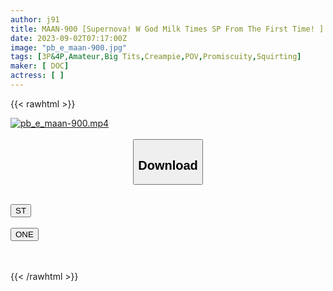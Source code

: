```yaml
---
author: j91
title: MAAN-900 [Supernova! W God Milk Times SP From The First Time! ] A Miraculous Encounter From The Start Of The New Project! Two Erotic Beauties Who Are Stirring Up A Storm Appear! ! This Time’s Behind-The-Scenes Beauty Is [Double G Breast Lewd Beauty! Style Strongest Sss Class! ] Erotic Lunch Drinking On The Terrace → Go To The Curious Base! A Very Sensitive Constitution That Gets Wet With Just A Kiss! With My Proud Finger Technique, I Will Squirt From My Pink Pussy, And I Will Squirt A Huge Squirt! Super Gorgeous That Can Only Be Seen In This Project! Raw Paco Festival! 6 Consecutive SP Inseminated Sperm Deep Inside The Vagina! ! [Photography Ok #Tadaman File01 Non & Mary] (Tachibana Mary Non Kohana)
date: 2023-09-02T07:17:00Z
image: "pb_e_maan-900.jpg"
tags: [3P&4P,Amateur,Big Tits,Creampie,POV,Promiscuity,Squirting]
maker: [ DOC]
actress: [ ]
---
```



{{< rawhtml >}}

<div class="video" data-videoid="jA3llPz2WosQPk">
    <a href="javascript:;">
        <img src="https://my.j91.asia/posts/pb_e_maan-900/pb_e_maan-900.jpg" width="WIDTH" height="HEIGHT" alt="pb_e_maan-900.mp4" loading="lazy">
    </a>
</div>

<script type="text/javascript" src="https://j91.asia/asset/on-demand-st.js"></script>

<br>
  <link rel="stylesheet" href="https://j91.asia/asset/bs5.css">
  
  <center>
  <button class="btn btn-primary" type="button" data-bs-toggle="collapse" data-bs-target=".multi-collapse" aria-expanded="false" aria-controls="multiCollapseExample1 multiCollapseExample2"><h2>Download</h2></button></center>
</p>
<div class="row">
  <div class="col">
    <div class="collapse multi-collapse" id="multiCollapseExample1">
      <div class="card card-body">
	      	      <br>
<div class="buttons">  
<a href="https://streamtape.to/v/jA3llPz2WosQPk"><button class="btn-hover color-3"><i class="fa fa-download"></i> ST</button></a></div>
    </div>
  </div>
</div>
  <div class="col">
    <div class="collapse multi-collapse" id="multiCollapseExample2">
      <div class="card card-body">
	      <br>
<div class="buttons">
    <a href="https://oneupload.to/zjghpwah9fiv"><button class="btn-hover color-9"><i class="fa fa-download"></i> ONE</button></a></div>
<br><br>
      </div>
    </div>
  </div>
</div>

{{< /rawhtml >}}
